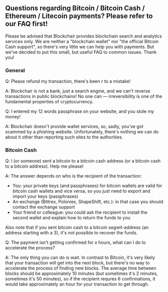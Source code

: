 ## Questions regarding Bitcoin / Bitcoin Cash / Ethereum / Litecoin payments? Please refer to our **FAQ** first!

Please be advised that Blockchair provides blockchain search and analytics services only. We are neither a "blockchain wallet" nor "the official Bitcoin Cash support", so there's very little we can help you with payments. But we've decided to put this small, but useful FAQ to common issues. Thank you!

### General

Q: Please refund my transaction, there's been r to a mistake!

A: Blockchair is not a bank, just a search engine, and we can't reverse transactions in public blockchains! No one can — irreversibility is one of the fundamental properties of cryptocurrency.

Q: I entered my 12 words passphrase on your website, and you stole my money!

A: Blockchair doesn't provide wallet services, so, sadly, you've got scammed by a phishing website. Unfortunately, there's nothing we can do about it other than reporting such sites to the authorities.

### Bitcoin Cash

Q: I (or someone) sent a bitcoin to a bitcoin cash address (or a bitcoin cash to a bitcoin address). Help me please!

A: The answer depends on who is the recipient of the transaction:
* You: your private keys (and passphrases) for bitcoin wallets are valid for bitcoin cash wallets and vice versa, so you just need to export and import your keys (passphrases) 
* An exchange (Bittrex, Poloniex, ShapeShift, etc.): in that case you should contact the exchange support
* Your friend or colleague: you could ask the recipient to install the second wallet and explain how to return the funds to you

Also note that if you sent bitcoin cash to a bitcoin segwit-address (an address starting with a 3), it's not possible to recover the funds.

Q: The payment isn't getting confirmed for *x* hours, what can I do to accelerate the process?

A: The only thing you can do is wait. In contrast to Bitcoin, it's very likely that your transaction will get into the next block, but there's no way to accelerate the process of finding new blocks. The average time between blocks should be approximately 10 minutes (but sometimes it's 2 minutes, sometimes it's 50 minutes), so if the recipient requres 6 confirmations, it would take approximately an hour for your transaction to get through.
